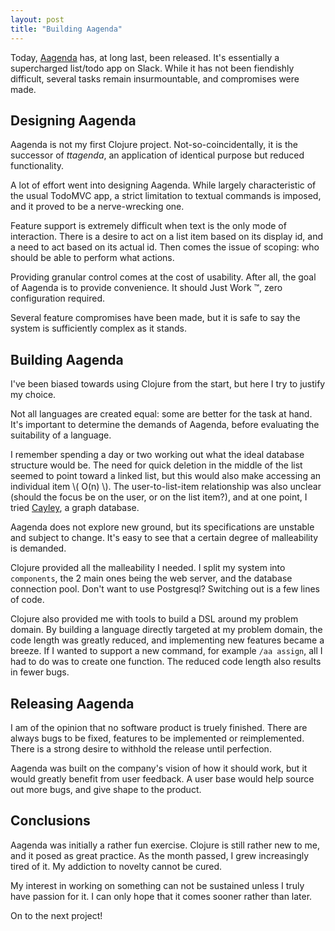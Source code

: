 ```yaml
---
layout: post
title: "Building Aagenda"
---
```


Today, [Aagenda] has, at long last, been released. It's essentially a supercharged list/todo app on Slack. While it has not been fiendishly difficult, several tasks remain insurmountable, and compromises were made.

## Designing Aagenda
Aagenda is not my first Clojure project. Not-so-coincidentally, it is the successor of _ttagenda_, an application of identical purpose but reduced functionality. 

A lot of effort went into designing Aagenda. While largely characteristic of the usual TodoMVC app, a strict limitation to textual commands is imposed, and it proved to be a nerve-wrecking one.

Feature support is extremely difficult when text is the only mode of interaction. There is a desire to act on a list item based on its display id, and a need to act based on its actual id. Then comes the issue of scoping: who should be able to perform what actions.

Providing granular control comes at the cost of usability. After all, the goal of Aagenda is to provide convenience. It should Just Work &trade;, zero configuration required.

Several feature compromises have been made, but it is safe to say the system is sufficiently complex as it stands.

## Building Aagenda
I've been biased towards using Clojure from the start, but here I try to justify my choice.

Not all languages are created equal: some are better for the task at hand. It's important to determine the demands of Aagenda, before evaluating the suitability of a language.

I remember spending a day or two working out what the ideal database structure would be. The need for quick deletion in the middle of the list seemed to point toward a linked list, but this would also make accessing an individual item \\( O(n) \\). The user-to-list-item relationship was also unclear (should the focus be on the user, or on the list item?), and at one point, I tried [Cayley], a graph database. 

Aagenda does not explore new ground, but its specifications are unstable and subject to change. It's easy to see that a certain degree of malleability is demanded.

Clojure provided all the malleability I needed. I split my system into `components`, the 2 main ones being  the web server, and the database connection pool. Don't want to use Postgresql? Switching out is a few lines of code.

Clojure also provided me with tools to build a DSL around my problem domain. By building a language directly targeted at my problem domain, the code length was greatly reduced, and implementing new features became a breeze. If I wanted to support a new command, for example `/aa assign`, all I had to do was to create one function. The reduced code length also results in fewer bugs.

## Releasing Aagenda
I am of the opinion that no software product is truely finished. There are always bugs to be fixed, features to be implemented or reimplemented. There is a strong desire to withhold the release until perfection.

Aagenda was built on the company's vision of how it should work, but it would greatly benefit from user feedback. A user base would help source out more bugs, and give shape to the product.

## Conclusions
Aagenda was initially a rather fun exercise. Clojure is still rather new to me, and it posed as great practice. As the month passed, I grew increasingly tired of it. My addiction to novelty cannot be cured.

My interest in working on something can not be sustained unless I truly have passion for it. I can only hope that it comes sooner rather than later.

On to the next project!

[Aagenda]:http://aagenda.tinkertanker.com/
[Cayley]:https://github.com/google/cayley
